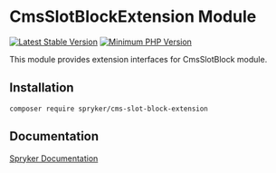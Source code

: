 # CmsSlotBlockExtension Module
[![Latest Stable Version](https://poser.pugx.org/spryker/cms-slot-block-extension/v/stable.svg)](https://packagist.org/packages/spryker/cms-slot-block-extension)
[![Minimum PHP Version](https://img.shields.io/badge/php-%3E%3D%207.3-8892BF.svg)](https://php.net/)

This module provides extension interfaces for CmsSlotBlock module.

## Installation

```
composer require spryker/cms-slot-block-extension
```

## Documentation

[Spryker Documentation](https://documentation.spryker.com/module_guide/overview.htm)
